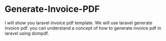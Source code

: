 # Generate-Invoice-PDF
I will show you laravel invoice pdf template. We will use laravel generate invoice pdf. you can understand a concept of how to generate invoice pdf in laravel using dompdf. 
